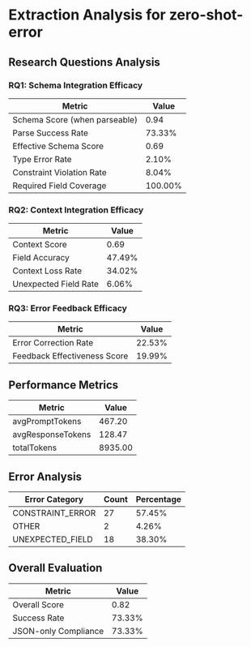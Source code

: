 # Extraction Analysis for zero-shot-error

## Research Questions Analysis

### RQ1: Schema Integration Efficacy

| Metric | Value |
|--------|-------|
| Schema Score (when parseable) | 0.94 |
| Parse Success Rate | 73.33% |
| Effective Schema Score | 0.69 |
| Type Error Rate | 2.10% |
| Constraint Violation Rate | 8.04% |
| Required Field Coverage | 100.00% |

### RQ2: Context Integration Efficacy

| Metric | Value |
|--------|-------|
| Context Score | 0.69 |
| Field Accuracy | 47.49% |
| Context Loss Rate | 34.02% |
| Unexpected Field Rate | 6.06% |

### RQ3: Error Feedback Efficacy

| Metric | Value |
|--------|-------|
| Error Correction Rate | 22.53% |
| Feedback Effectiveness Score | 19.99% |

## Performance Metrics

| Metric | Value |
|--------|-------|
| avgPromptTokens | 467.20 |
| avgResponseTokens | 128.47 |
| totalTokens | 8935.00 |

## Error Analysis

| Error Category | Count | Percentage |
|---------------|-------|------------|
| CONSTRAINT_ERROR | 27 | 57.45% |
| OTHER | 2 | 4.26% |
| UNEXPECTED_FIELD | 18 | 38.30% |

## Overall Evaluation

| Metric | Value |
|--------|-------|
| Overall Score | 0.82 |
| Success Rate | 73.33% |
| JSON-only Compliance | 73.33% |
